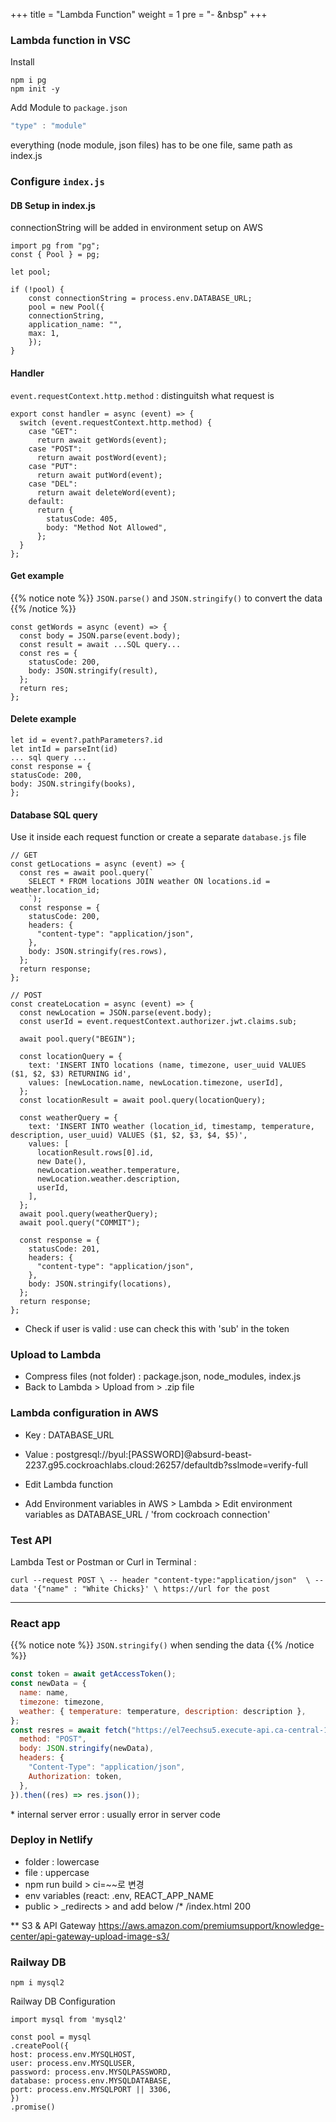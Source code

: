+++
title = "Lambda Function"
weight = 1
pre = "- &nbsp"
+++

### Lambda function in VSC

Install

```
npm i pg
npm init -y
```

Add Module to `package.json`

```js
"type" : "module"
```

everything (node module, json files) has to be one file, same path as index.js

### Configure `index.js`

#### DB Setup in index.js

connectionString will be added in environment setup on AWS

```
import pg from "pg";
const { Pool } = pg;

let pool;

if (!pool) {
    const connectionString = process.env.DATABASE_URL;
    pool = new Pool({
    connectionString,
    application_name: "",
    max: 1,
    });
}
```

#### Handler

`event.requestContext.http.method` : distinguitsh what request is

```
export const handler = async (event) => {
  switch (event.requestContext.http.method) {
    case "GET":
      return await getWords(event);
    case "POST":
      return await postWord(event);
    case "PUT":
      return await putWord(event);
    case "DEL":
      return await deleteWord(event);
    default:
      return {
        statusCode: 405,
        body: "Method Not Allowed",
      };
  }
};
```

#### Get example

{{% notice note %}}
`JSON.parse()` and `JSON.stringify()` to convert the data
{{% /notice %}}

```
const getWords = async (event) => {
  const body = JSON.parse(event.body);
  const result = await ...SQL query...
  const res = {
    statusCode: 200,
    body: JSON.stringify(result),
  };
  return res;
};
```

#### Delete example

```
let id = event?.pathParameters?.id
let intId = parseInt(id)
... sql query ...
const response = {
statusCode: 200,
body: JSON.stringify(books),
};
```

#### Database SQL query

Use it inside each request function or create a separate `database.js` file

```
// GET
const getLocations = async (event) => {
  const res = await pool.query(`
    SELECT * FROM locations JOIN weather ON locations.id = weather.location_id;
    `);
  const response = {
    statusCode: 200,
    headers: {
      "content-type": "application/json",
    },
    body: JSON.stringify(res.rows),
  };
  return response;
};

// POST
const createLocation = async (event) => {
  const newLocation = JSON.parse(event.body);
  const userId = event.requestContext.authorizer.jwt.claims.sub;

  await pool.query("BEGIN");

  const locationQuery = {
    text: 'INSERT INTO locations (name, timezone, user_uuid VALUES ($1, $2, $3) RETURNING id',
    values: [newLocation.name, newLocation.timezone, userId],
  };
  const locationResult = await pool.query(locationQuery);

  const weatherQuery = {
    text: 'INSERT INTO weather (location_id, timestamp, temperature, description, user_uuid) VALUES ($1, $2, $3, $4, $5)',
    values: [
      locationResult.rows[0].id,
      new Date(),
      newLocation.weather.temperature,
      newLocation.weather.description,
      userId,
    ],
  };
  await pool.query(weatherQuery);
  await pool.query("COMMIT");

  const response = {
    statusCode: 201,
    headers: {
      "content-type": "application/json",
    },
    body: JSON.stringify(locations),
  };
  return response;
};

```

- Check if user is valid : use can check this with 'sub' in the token

### Upload to Lambda

- Compress files (not folder) : package.json, node_modules, index.js
- Back to Lambda > Upload from > .zip file

### Lambda configuration in AWS

- Key : DATABASE_URL
- Value : postgresql://byul:[PASSWORD]@absurd-beast-2237.g95.cockroachlabs.cloud:26257/defaultdb?sslmode=verify-full

- Edit Lambda function
- Add Environment variables in AWS > Lambda > Edit environment variables as
  DATABASE_URL / 'from cockroach connection'

### Test API

Lambda Test or Postman or
Curl in Terminal :

```
curl --request POST \ -- header "content-type:"application/json"  \ --data '{"name" : "White Chicks}' \ https://url for the post
```

---

### React app

{{% notice note %}}
`JSON.stringify()` when sending the data
{{% /notice %}}

```js
const token = await getAccessToken();
const newData = {
  name: name,
  timezone: timezone,
  weather: { temperature: temperature, description: description },
};
const resres = await fetch("https://el7eechsu5.execute-api.ca-central-1.amazonaws.com/weather", {
  method: "POST",
  body: JSON.stringify(newData),
  headers: {
    "Content-Type": "application/json",
    Authorization: token,
  },
}).then((res) => res.json());
```

\* internal server error : usually error in server code

### Deploy in Netlify

- folder : lowercase
- file : uppercase
- npm run build > ci=~~로 변경
- env variables (react: .env, REACT_APP_NAME
- public > \_redirects > and add below
  /\* /index.html 200

\*\* S3 & API Gateway
https://aws.amazon.com/premiumsupport/knowledge-center/api-gateway-upload-image-s3/

### Railway DB

```
npm i mysql2
```

Railway DB Configuration

```
import mysql from 'mysql2'

const pool = mysql
.createPool({
host: process.env.MYSQLHOST,
user: process.env.MYSQLUSER,
password: process.env.MYSQLPASSWORD,
database: process.env.MYSQLDATABASE,
port: process.env.MYSQLPORT || 3306,
})
.promise()
```
